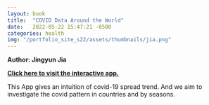 ```yaml
---
layout: book
title:  "COVID Data Around the World"
date:   2022-05-22 15:47:21 -0500
categories: health
img: "/portfolio_site_s22/assets/thumbnails/jia.png"
---
```


<b>Author: Jingyun Jia</b>

<b><a href="https://data-viz.it.wisc.edu/content/c47f9610-9d32-4d91-b9a2-3ab7330ff070">Click here to visit the interactive app.</a></b>

This App gives an intuition of covid-19 spread trend. And we aim to investigate the covid pattern in countries and by seasons.

[jekyll-docs]: https://jekyllrb.com/docs/home
[jekyll-gh]:   https://github.com/jekyll/jekyll
[jekyll-talk]: https://talk.jekyllrb.com/
